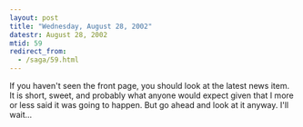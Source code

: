 ```yaml
---
layout: post
title: "Wednesday, August 28, 2002"
datestr: August 28, 2002
mtid: 59
redirect_from:
  - /saga/59.html
---
```


If you haven't seen the front page, you should look at the latest news item.
It is short, sweet, and probably what anyone would expect given that I more
or less said it was going to happen. But go ahead and look at it anyway. I'll
wait... 

